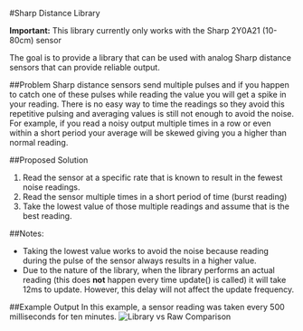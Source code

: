 #Sharp Distance Library

<strong>Important:</strong> This library currently only works with the Sharp 2Y0A21 (10-80cm) sensor 

The goal is to provide a library that can be used with analog Sharp distance sensors that can provide reliable output.

##Problem
Sharp distance sensors send multiple pulses and if you happen to catch one of these pulses while reading the value you will get a spike in your reading. There is no easy way to time the readings so they avoid this repetitive pulsing and averaging values is still not enough to avoid the noise. For example, if you read a noisy output multiple times in a row or even within a short period your average will be skewed giving you a higher than normal reading.

##Proposed Solution
1. Read the sensor at a specific rate that is known to result in the fewest noise readings.
2. Read the sensor multiple times in a short period of time (burst reading)
3. Take the lowest value of those multiple readings and assume that is the best reading.

##Notes: 
* Taking the lowest value works to avoid the noise because reading during the pulse of the sensor always results in a higher value.
* Due to the nature of the library, when the library performs an actual reading (this does **not** happen every time update() is called) it will take 12ms to update. However, this delay will not affect the update frequency.

##Example Output
In this example, a sensor reading was taken every 500 milliseconds for ten minutes.
![Library vs Raw Comparison](http://robotresearchlab.com/wp-content/uploads/2017/02/Raw-vs-Library-Comparison.png)
